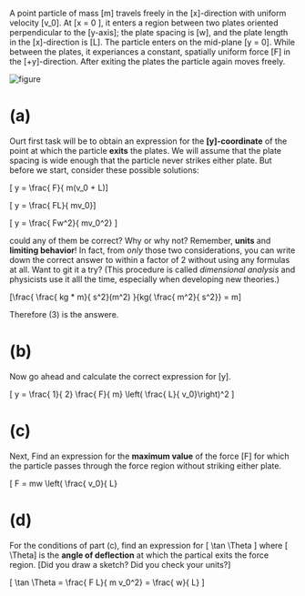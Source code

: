 
A point particle of mass \[m\] travels freely in the 
\[x\]-direction with uniform velocity \[v_0\].  At \[x = 0 \], 
it enters a region between two plates oriented perpendicular 
to the \[y-axis\]; the plate spacing is \[w\], and the plate length
in the \[x\]-direction is \[L\].  The particle enters on the 
mid-plane \[y = 0\]. While between the plates, it experiances 
a constant, spatially uniform force \[F\] in the \[+y\]-direction.
After exiting the plates the particle again moves freely.

![figure](https://dl.dropbox.com/u/11444220/00/Screen%20Shot%202012-06-11%20at%203.19.21%20PM.png)

# (a) 
Ourt first task will be to obtain an expression for the **\[y\]-coordinate** of the point
at which the particle **exits** the plates.  We will assume that the plate spacing is wide 
enough that the particle never strikes either plate.  But before we start, consider these possible
solutions:

\[ y = \frac{ F}{ m(v_0 + L)\]

\[ y = \frac{ FL}{ mv_0}\]

\[ y = \frac{ Fw^2}{ mv_0^2} \]

could any of them be correct?  Why or why not?  Remember, **units** and **limiting behavior**! In
fact, from _only_ those two considerations, you can write down the correct answer to within a 
factor of 2 without using any formulas at all.  Want to git it a try? (This procedure is called
_dimensional analysis_ and physicists use it alll the time, especially when developing new theories.)

 \[\frac{ \frac{ kg * m}{ s^2}(m^2) }{kg( \frac{ m^2}{ s^2}} = m\]

Therefore (3) is the answere.


# (b)
Now go ahead and calculate the correct expression for \[y\].


\[ y = \frac{ 1}{ 2} \frac{ F}{ m} \left( \frac{ L}{ v_0}\right)^2 \]

# (c)
Next, Find an expression for the **maximum value** of the force \[F\] for
which the particle passes through the force region without striking either plate.


\[ F = mw \left( \frac{ v_0}{ L}


# (d)
For the conditions of part (c), find an expression for \[ \tan \Theta \] 
where \[ \Theta\] is the **angle of deflection** at which the partical exits 
the force region.  [Did you draw a sketch? Did you check your units?]

\[ \tan \Theta = \frac{ F L}{ m v_0^2} = \frac{ w}{ L} \]
